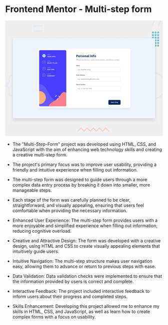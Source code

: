 # Frontend Mentor - Multi-step form

![Design preview for the Multi-step form coding challenge](./design/desktop-preview.jpg)

* The "Multi-Step-Form" project was developed using HTML, CSS, and JavaScript with the aim of enhancing web technology skills and creating a creative multi-step form.
* The project's primary focus was to improve user usability, providing a friendly and intuitive experience when filling out information.

* The multi-step form was designed to guide users through a more complex data entry process by breaking it down into smaller, more manageable steps.
* Each stage of the form was carefully planned to be clear, straightforward, and visually appealing, ensuring that users feel comfortable when providing the necessary information.

* Enhanced User Experience: The multi-step form provides users with a more enjoyable and simplified experience when filling out information, reducing cognitive overload.

* Creative and Attractive Design: The form was developed with a creative design, using HTML and CSS to create visually appealing elements that intuitively guide users.

* Intuitive Navigation: The multi-step structure makes user navigation easy, allowing them to advance or return to previous steps with ease.

* Data Validation: Data validation checks were implemented to ensure that the information provided by users is correct and complete.

* Interactive Feedback: The project included interactive feedback to inform users about their progress and completed steps.

* Skills Enhancement: Developing this project allowed me to enhance my skills in HTML, CSS, and JavaScript, as well as learn how to create complex forms with a focus on usability.
